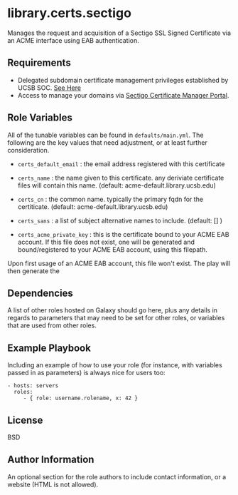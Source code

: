 library.certs.sectigo
=========

Manages the request and acquisition of a Sectigo SSL Signed Certificate via an ACME interface using EAB authentication.

Requirements
------------

- Delegated subdomain certificate management privileges established by UCSB SOC. [See Here](https://www.it.ucsb.edu/ssl-certificates/ssl-certificates-subdomain-delegation)
- Access to manage your domains via [Sectigo Certificate Manager Portal](https://www.cert-manager.com/customer/incommon).


Role Variables
--------------

All of the tunable variables can be found in `defaults/main.yml`.  The following are the key values that need adjustment, or at least further consideration.

* `certs_default_email` : the email address registered with this certificate

* `certs_name` : the name given to this certificate.  any deriviate certificate files will contain this name.  (default: acme-default.library.ucsb.edu)

* `certs_cn` : the common name.  typically the primary fqdn for the certiticate. (default: acme-default.library.ucsb.edu)

* `certs_sans` : a list of subject alternative names to include. (default: [] )  

* `certs_acme_private_key` : this is the certificate bound to your ACME EAB account.  If this file does not exist, one will be generated and bound/registered to your ACME EAB account, using this filepath.

Upon first usage of an ACME EAB account, this file won't exist.  The play will then generate the 


Dependencies
------------

A list of other roles hosted on Galaxy should go here, plus any details in regards to parameters that may need to be set for other roles, or variables that are used from other roles.

Example Playbook
----------------

Including an example of how to use your role (for instance, with variables passed in as parameters) is always nice for users too:

    - hosts: servers
      roles:
         - { role: username.rolename, x: 42 }

License
-------

BSD

Author Information
------------------

An optional section for the role authors to include contact information, or a website (HTML is not allowed).
